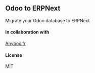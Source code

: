 ## Odoo to ERPNext

Migrate your Odoo database to ERPNext

#### In collaboration with

[Anybox.fr](https://anybox.fr)

#### License

MIT
